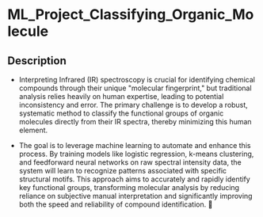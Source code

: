# ML_Project_Classifying_Organic_Molecule

## Description
- Interpreting Infrared (IR) spectroscopy is crucial for identifying chemical compounds through their unique "molecular fingerprint," but traditional analysis relies heavily on human expertise, leading to potential inconsistency and error. The primary challenge is to develop a robust, systematic method to classify the functional groups of organic molecules directly from their IR spectra, thereby minimizing this human element.

- The goal is to leverage machine learning to automate and enhance this process. By training models like logistic regression, k-means clustering, and feedforward neural networks on raw spectral intensity data, the system will learn to recognize patterns associated with specific structural motifs. This approach aims to accurately and rapidly identify key functional groups, transforming molecular analysis by reducing reliance on subjective manual interpretation and significantly improving both the speed and reliability of compound identification. 🚀
